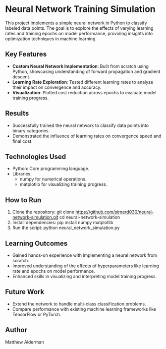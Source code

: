 # Neural Network Training Simulation

This project implements a simple neural network in Python to classify labeled data points. The goal is to explore the effects of varying learning rates and training epochs on model performance, providing insights into optimization techniques in machine learning.

## Key Features
- **Custom Neural Network Implementation**: Built from scratch using Python, showcasing understanding of forward propagation and gradient descent.
- **Learning Rate Exploration**: Tested different learning rates to analyze their impact on convergence and accuracy.
- **Visualization**: Plotted cost reduction across epochs to evaluate model training progress.

## Results
- Successfully trained the neural network to classify data points into binary categories.
- Demonstrated the influence of learning rates on convergence speed and final cost.

## Technologies Used
- Python: Core programming language.
- Libraries:
  - numpy for numerical operations.
  - matplotlib for visualizing training progress.

## How to Run
1. Clone the repository:
   git clone https://github.com/sirnerd030/neural-network-simulation.git cd neural-network-simulation
2. Install dependencies:
   pip install numpy matplotlib
3. Run the script:
   python neural_network_simulation.py

## Learning Outcomes
- Gained hands-on experience with implementing a neural network from scratch.
- Improved understanding of the effects of hyperparameters like learning rate and epochs on model performance.
- Enhanced skills in visualizing and interpreting model training progress.

## Future Work
- Extend the network to handle multi-class classification problems.
- Compare performance with existing machine learning frameworks like TensorFlow or PyTorch.

## Author
Matthew Alderman
